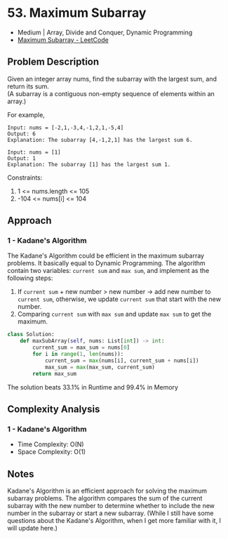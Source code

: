 # 53. Maximum Subarray
- Medium | Array, Divide and Conquer, Dynamic Programming
- [Maximum Subarray - LeetCode](https://leetcode.com/problems/maximum-subarray/)

## Problem Description
Given an integer array nums, find the subarray with the largest sum, and return its sum.<br>
(A subarray is a contiguous non-empty sequence of elements within an array.)
 
For example, <br>
```
Input: nums = [-2,1,-3,4,-1,2,1,-5,4]
Output: 6
Explanation: The subarray [4,-1,2,1] has the largest sum 6.
```

```
Input: nums = [1]
Output: 1
Explanation: The subarray [1] has the largest sum 1.
```

Constraints:
1. 1 <= nums.length <= 105
2. -104 <= nums[i] <= 104
 
## Approach
### 1 - Kadane's Algorithm
The Kadane's Algorithm could be efficient in the maximum subarray problems. It basically equal to Dynamic Programming. The algorithm contain two variables: `current sum` and `max sum`, and implement as the following steps:
1. If `current sum` + new number > new number -> add new number to `current sum`, otherwise, we update `current sum` that start with the new number.
2. Comparing `current sum` with `max sum` and update `max sum` to get the maximum.

```python
class Solution:
    def maxSubArray(self, nums: List[int]) -> int:
        current_sum = max_sum = nums[0]
        for i in range(1, len(nums)):
            current_sum = max(nums[i], current_sum + nums[i])
            max_sum = max(max_sum, current_sum)
        return max_sum
```
The solution beats 33.1% in Runtime and 99.4% in Memory

## Complexity Analysis
### 1 - Kadane's Algorithm
- Time Complexity: O(N)
- Space Complexity: O(1)

## Notes
Kadane's Algorithm is an efficient approach for solving the maximum subarray problems. The algorithm compares the sum of the current subarray with the new number to determine whether to include the new number in the subarray or start a new subarray. (While I still have some questions about the Kadane's Algorithm, when I get more familiar with it, I will update here.)
